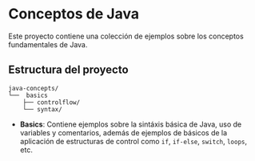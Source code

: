 # Conceptos de Java

Este proyecto contiene una colección de ejemplos sobre los conceptos fundamentales de Java. 

## Estructura del proyecto

```plaintext
java-concepts/
└──  basics
    ├── controlflow/
    └── syntax/
```

- **Basics**: Contiene ejemplos sobre la sintáxis básica de Java, uso de variables y comentarios, además de ejemplos de básicos de la aplicación de estructuras de control como `if`, `if-else`, `switch`, `loops`, etc.

